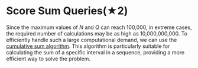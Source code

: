 # Score Sum Queries(★2)

Since the maximum values of $N$ and $Q$ can reach 100,000, in extreme cases, the required number of calculations may be as high as 10,000,000,000. To efficiently handle such a large computational demand, we can use the [cumulative sum algorithm](https://en.wikipedia.org/wiki/CUSUM). This algorithm is particularly suitable for calculating the sum of a specific interval in a sequence, providing a more efficient way to solve the problem.
